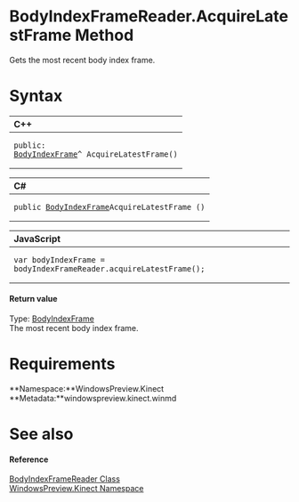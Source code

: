 BodyIndexFrameReader.AcquireLatestFrame Method  
==============================================  

Gets the most recent body index frame. <span id="syntaxSection"></span>

Syntax  
======  

<table>
<colgroup>
<col width="100%" />
</colgroup>
<thead>
<tr class="header">
<th align="left">C++</th>
</tr>
</thead>
<tbody>
<tr class="odd">
<td align="left"><pre><code>public:  
<a href="../../BodyIndexFrame_Class.md">BodyIndexFrame</a>^ AcquireLatestFrame()</code></pre></td>
</tr>
</tbody>
</table>

<table>
<colgroup>
<col width="100%" />
</colgroup>
<thead>
<tr class="header">
<th align="left">C#</th>
</tr>
</thead>
<tbody>
<tr class="odd">
<td align="left"><pre><code>public <a href="../../BodyIndexFrame_Class.md">BodyIndexFrame</a>AcquireLatestFrame ()</code></pre></td>
</tr>
</tbody>
</table>

<table>
<colgroup>
<col width="100%" />
</colgroup>
<thead>
<tr class="header">
<th align="left">JavaScript</th>
</tr>
</thead>
<tbody>
<tr class="odd">
<td align="left"><pre><code>var bodyIndexFrame = bodyIndexFrameReader.acquireLatestFrame();</code></pre></td>
</tr>
</tbody>
</table>

<span id="ID4ES"></span>
#### Return value  

Type: [BodyIndexFrame](../../BodyIndexFrame_Class.md)  
 The most recent body index frame.  

<span id="requirements"></span>

Requirements  
============  

**Namespace:**WindowsPreview.Kinect  
**Metadata:**windowspreview.kinect.winmd  

<span id="ID4EAB"></span>

See also  
========  

<span id="ID4ECB"></span>
#### Reference  

[BodyIndexFrameReader Class](../../BodyIndexFrameReader_Class.md)  
 [WindowsPreview.Kinect Namespace](../../../Kinect.md)  



<!--Please do not edit the data in the comment block below.-->
<!--
TOCTitle : AcquireLatestFrame Method
RLTitle : BodyIndexFrameReader.AcquireLatestFrame Method
KeywordK : AcquireLatestFrame method
KeywordK : BodyIndexFrameReader.AcquireLatestFrame method
KeywordF : WindowsPreview.Kinect.BodyIndexFrameReader.AcquireLatestFrame
KeywordF : BodyIndexFrameReader.AcquireLatestFrame
KeywordF : AcquireLatestFrame
KeywordF : WindowsPreview.Kinect.BodyIndexFrameReader.AcquireLatestFrame
KeywordA : M:WindowsPreview.Kinect.BodyIndexFrameReader.AcquireLatestFrame
AssetID : M:WindowsPreview.Kinect.BodyIndexFrameReader.AcquireLatestFrame
Locale : en-us
CommunityContent : 1
APIType : Managed
APILocation : windowspreview.kinect.winmd
APIName : WindowsPreview.Kinect.BodyIndexFrameReader.AcquireLatestFrame
TargetOS : Windows
TopicType : kbSyntax
DevLang : VB
DevLang : CSharp
DevLang : JavaScript
DevLang : C++
DocSet : K4Wv2
ProjType : K4Wv2Proj
Technology : Kinect for Windows
Product : Kinect for Windows SDK v2
productversion : 20
-->
